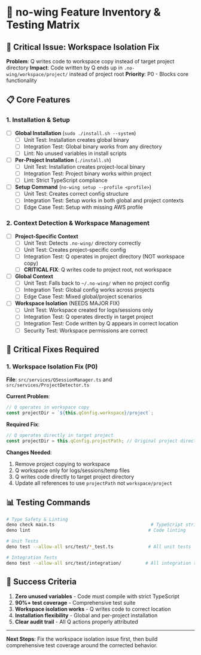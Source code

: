# 🎯 no-wing Feature Inventory & Testing Matrix

## 🚨 Critical Issue: Workspace Isolation Fix

**Problem**: Q writes code to workspace copy instead of target project directory
**Impact**: Code written by Q ends up in `.no-wing/workspace/project/` instead of project root
**Priority**: P0 - Blocks core functionality

## 📋 Core Features

### 1. Installation & Setup
- [ ] **Global Installation** (`sudo ./install.sh --system`)
  - [ ] Unit Test: Installation creates global binary
  - [ ] Integration Test: Global binary works from any directory
  - [ ] Lint: No unused variables in install scripts
  
- [ ] **Per-Project Installation** (`./install.sh`)
  - [ ] Unit Test: Installation creates project-local binary
  - [ ] Integration Test: Project binary works within project
  - [ ] Lint: Strict TypeScript compliance

- [ ] **Setup Command** (`no-wing setup --profile <profile>`)
  - [ ] Unit Test: Creates correct config structure
  - [ ] Integration Test: Setup works in both global and project contexts
  - [ ] Edge Case Test: Setup with missing AWS profile

### 2. Context Detection & Workspace Management
- [ ] **Project-Specific Context**
  - [ ] Unit Test: Detects `.no-wing/` directory correctly
  - [ ] Unit Test: Creates project-specific config
  - [ ] Integration Test: Q operates in project directory (NOT workspace copy)
  - [ ] **CRITICAL FIX**: Q writes code to project root, not workspace

- [ ] **Global Context**
  - [ ] Unit Test: Falls back to `~/.no-wing/` when no project config
  - [ ] Integration Test: Global config works across projects
  - [ ] Edge Case Test: Mixed global/project scenarios

- [ ] **Workspace Isolation** (NEEDS MAJOR FIX)
  - [ ] Unit Test: Workspace created for logs/sessions only
  - [ ] Integration Test: Q operates directly in target project
  - [ ] Integration Test: Code written by Q appears in correct location
  - [ ] Security Test: Workspace permissions are correct

## 🚨 Critical Fixes Required

### 1. Workspace Isolation Fix (P0)
**File**: `src/services/QSessionManager.ts` and `src/services/ProjectDetector.ts`

**Current Problem**:
```typescript
// Q operates in workspace copy
const projectDir = `${this.qConfig.workspace}/project`;
```

**Required Fix**:
```typescript
// Q operates directly in target project
const projectDir = this.qConfig.projectPath; // Original project directory
```

**Changes Needed**:
1. Remove project copying to workspace
2. Q workspace only for logs/sessions/temp files
3. Q writes code directly to target project directory
4. Update all references to use `projectPath` not `workspace/project`

## 📊 Testing Commands

```bash
# Type Safety & Linting
deno check main.ts                                    # TypeScript strict checking
deno lint                                            # Code linting

# Unit Tests
deno test --allow-all src/test/*_test.ts             # All unit tests

# Integration Tests  
deno test --allow-all src/test/integration/         # All integration tests
```

## 🎯 Success Criteria

1. **Zero unused variables** - Code must compile with strict TypeScript
2. **90%+ test coverage** - Comprehensive test suite
3. **Workspace isolation works** - Q writes code to correct location
4. **Installation flexibility** - Global and per-project installation
5. **Clear audit trail** - All Q actions properly attributed

---

**Next Steps**: Fix the workspace isolation issue first, then build comprehensive test coverage around the corrected behavior.
